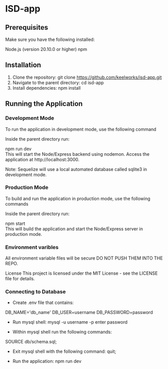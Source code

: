 # ISD-app

## Prerequisites

Make sure you have the following installed:

Node.js (version 20.10.0 or higher)
npm

## Installation

1. Clone the repository:
   git clone https://github.com/keelworks/isd-app.git
2. Navigate to the parent directory:
   cd isd-app
3. Install dependencies:
   npm install

## Running the Application

### Development Mode

To run the application in development mode, use the following command

Inside the parent directory run:

npm run dev <br>
This will start the Node/Express backend using nodemon. Access the application at http://localhost:3000.

Note: Sequelize will use a local automated database called sqlite3 in development mode.

### Production Mode

To build and run the application in production mode, use the following commands

Inside the parent directory run:

npm start <br>
This will build the application and start the Node/Express server in production mode.

### Environment varibles

All environment variable files will be secure DO NOT PUSH THEM INTO THE REPO.

License
This project is licensed under the MIT License - see the LICENSE file for details.

### Connecting to Database

* Create .env file that contains:

DB_NAME='db_name'
DB_USER=username
DB_PASSWORD=password

* Run mysql shell:
mysql -u username -p 
enter password

* Within mysql shell run the following commands:

SOURCE db/schema.sql;


* Exit mysql shell with the following command:
quit;

* Run the application:
npm run dev
